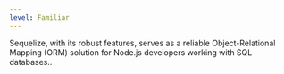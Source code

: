 ```yaml
---
level: Familiar
---
```


Sequelize, with its robust features, serves as a reliable Object-Relational Mapping (ORM) solution for Node.js developers working with SQL databases..
